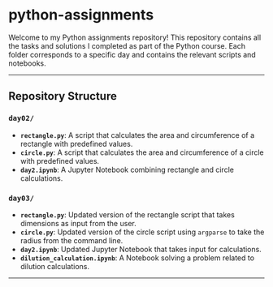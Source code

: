 # python-assignments

Welcome to my Python assignments repository! This repository contains all the tasks and solutions I completed as part of the Python course. Each folder corresponds to a specific day and contains the relevant scripts and notebooks.

---

## Repository Structure

### `day02/`
- **`rectangle.py`**: A script that calculates the area and circumference of a rectangle with predefined values.
- **`circle.py`**: A script that calculates the area and circumference of a circle with predefined values.
- **`day2.ipynb`**: A Jupyter Notebook combining rectangle and circle calculations.

### `day03/`
- **`rectangle.py`**: Updated version of the rectangle script that takes dimensions as input from the user.
- **`circle.py`**: Updated version of the circle script using `argparse` to take the radius from the command line.
- **`day2.ipynb`**: Updated Jupyter Notebook that takes input for calculations.
- **`dilution_calculation.ipynb`**: A Notebook solving a problem related to dilution calculations.

---

